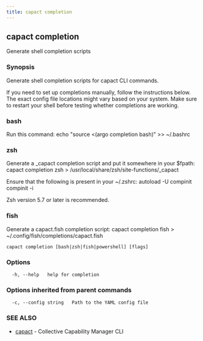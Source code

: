 ```yaml
---
title: capact completion
---
```


## capact completion

Generate shell completion scripts

### Synopsis

Generate shell completion scripts for capact CLI commands.

If you need to set up completions manually, follow the instructions below. The exact
config file locations might vary based on your system. Make sure to restart your
shell before testing whether completions are working.

### bash
  Run this command:
  	echo "source <(argo completion bash)" >> ~/.bashrc

### zsh
  Generate a _capact completion script and put it somewhere in your $fpath:
  	capact completion zsh > /usr/local/share/zsh/site-functions/_capact
  
  Ensure that the following is present in your ~/.zshrc:
  	autoload -U compinit
  	compinit -i

  Zsh version 5.7 or later is recommended.

### fish
  Generate a capact.fish completion script:
  	capact completion fish > ~/.config/fish/completions/capact.fish


```
capact completion [bash|zsh|fish|powershell] [flags]
```

### Options

```
  -h, --help   help for completion
```

### Options inherited from parent commands

```
  -c, --config string   Path to the YAML config file
```

### SEE ALSO

* [capact](capact.md)	 - Collective Capability Manager CLI


